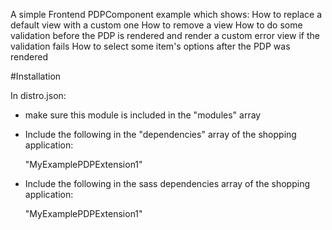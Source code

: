 A simple Frontend PDPComponent example which shows:
	How to replace a default view with a custom one
	How to remove a view
	How to do some validation before the PDP is rendered and render a custom error view if the validation fails 
	How to select some item's options after the PDP was rendered

#Installation

In distro.json:

 * make sure this module is included in the "modules" array

 * Include the following in the "dependencies" array of the shopping application: 

    "MyExamplePDPExtension1"
	
* Include the following in the sass dependencies array of the shopping application: 

    "MyExamplePDPExtension1"